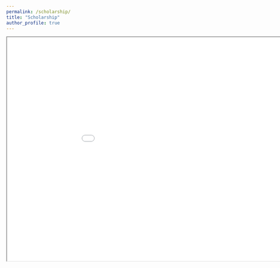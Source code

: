 ```yaml
---
permalink: /scholarship/
title: "Scholarship"
author_profile: true
---
```


<iframe src="/files/scholarship.html" height="600" width="1000"></iframe>